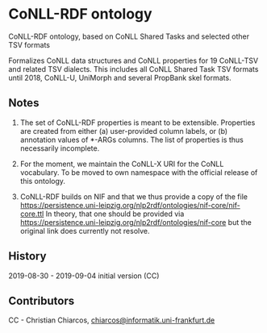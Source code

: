 
# CoNLL-RDF ontology 
CoNLL-RDF ontology, based on CoNLL Shared Tasks and selected other TSV formats

Formalizes CoNLL data structures and CoNLL properties for 19 CoNLL-TSV and related TSV dialects. This includes all CoNLL Shared Task TSV formats until 2018, CoNLL-U, UniMorph and several PropBank skel formats.


## Notes

1) The set of CoNLL-RDF properties is meant to be extensible. Properties are created from either (a) user-provided column labels, or (b) annotation values of *-ARGs columns. 
   The list of properties is thus necessarily incomplete. 

2) For the moment, we maintain the CoNLL-X URI for the CoNLL vocabulary. To be moved to own namespace with the official release of this ontology.

3) CoNLL-RDF builds on NIF and that we thus provide a copy of the file
https://persistence.uni-leipzig.org/nlp2rdf/ontologies/nif-core/nif-core.ttl
In theory, that one should be provided via 
https://persistence.uni-leipzig.org/nlp2rdf/ontologies/nif-core
but the original link does currently not resolve.

## History
2019-08-30 - 2019-09-04 initial version (CC)

## Contributors
CC - Christian Chiarcos, chiarcos@informatik.uni-frankfurt.de
